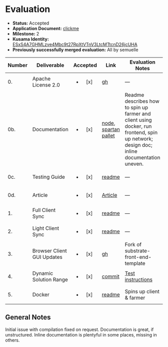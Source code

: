 # Evaluation

- **Status:** Accepted
- **Application Document:**  [clickme](https://github.com/w3f/Open-Grants-Program/pull/357)
- **Milestone:** 2
- **Kusama Identity:** [ESxS4A7GHMLzve4Mbc9t27RpXtVTnV3LtcMTtcnD26jcUHA](https://polkascan.io/pre/kusama/account/ESxS4A7GHMLzve4Mbc9t27RpXtVTnV3LtcMTtcnD26jcUHA)
- **Previously successfully merged evaluation:** All by semuelle

| Number | Deliverable | Accepted | Link | Evaluation Notes |
| ------ | ----------- | :------: | ---- |----------------- |
| 0. | Apache License 2.0 | <ul><li>[x] </li></ul> | [gh](https://github.com/subspace/substrate/blob/3966c0eda2e337dfba388c50569faf216e5d720b/LICENSE-APACHE2) | — |
| 0b. | Documentation | <ul><li>[x] </li></ul> | [node](https://github.com/subspace/substrate/tree/37133a7b2a29d2a3e75e71a1b1915ed0d28f379e/bin/node-template-spartan#readme), [spartan pallet](https://github.com/subspace/substrate/blob/37133a7b2a29d2a3e75e71a1b1915ed0d28f379e/frame/spartan/design.md) | Readme describes how to spin up farmer and client using docker, run frontend, spin up network; design doc; inline documentation uneven. |
| 0c. | Testing Guide | <ul><li>[x] </li></ul> | [readme](https://github.com/subspace/substrate/tree/w3f-spartan-ms-2/bin/node-template-spartan#run-tests) | — |
| 0d. | Article | <ul><li>[x] </li></ul> | [Article](https://medium.com/@jeremiahwagstaff/spartan-poc-v2-now-on-substrate-64d8feb914fd) | — |
| 1. | Full Client Sync | <ul><li>[x] </li></ul> | [readme](https://github.com/subspace/substrate/tree/37133a7b2a29d2a3e75e71a1b1915ed0d28f379e/bin/node-template-spartan#running-full-client) | — |  
| 2. | Light Client Sync | <ul><li>[x] </li></ul> | [readme](https://github.com/subspace/substrate/commit/1425a114838083029a36742718504dc57c358839) | — |
| 3. | Browser Client GUI Updates | <ul><li>[x] </li></ul> | [gh](https://github.com/subspace/substrate-front-end-template/tree/5c6d8293e4afc1c0736865da5c5f0010d6d72950) | Fork of substrate-front-end-template |
| 4. | Dynamic Solution Range | <ul><li>[x] </li></ul> | [commit](https://github.com/subspace/substrate/commit/08903f5999113adf5cc3f46667f16cbf591b2334) | [Test instructions](https://medium.com/@jeremiahwagstaff/spartan-poc-v2-now-on-substrate-64d8feb914fd) |
| 5. | Docker | <ul><li>[x] </li></ul> | [readme](https://github.com/subspace/substrate/tree/w3f-spartan-ms-2/bin/node-template-spartan#run-with-docker) | Spins up client & farmer |


## General Notes

Initial issue with compilation fixed on request. Documentation is great, if unstructured. Inline documentation is plentyful in some places, missing in others.
